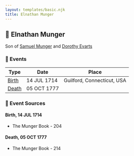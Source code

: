 ```yaml
---
layout: templates/basic.njk
title: Elnathan Munger
---
```

## 🔵 Elnathan Munger

Son of [Samuel Munger](/people/6/64239804) and [Dorothy Evarts](/people/5/59501816)

### 📆 Events

Type | Date | Place
------ | ------ | ------
[Birth](#event-0) | 14 JUL 1714 | Guilford, Connecticut, USA
[Death](#event-1) | 05 OCT 1777 |

### 📰 Event Sources

#### <a id="event-0"></a> Birth, 14 JUL 1714
* The Munger Book  - 204

#### <a id="event-1"></a> Death, 05 OCT 1777
* The Munger Book  - 214
